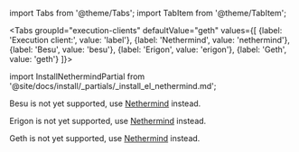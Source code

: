 import Tabs from '@theme/Tabs';
import TabItem from '@theme/TabItem';

<Tabs groupId="execution-clients" defaultValue="geth" values={[
     {label: 'Execution client:', value: 'label'},
    {label: 'Nethermind', value: 'nethermind'},
    {label: 'Besu', value: 'besu'},
    {label: 'Erigon', value: 'erigon'},
    {label: 'Geth', value: 'geth'}
    ]}>
  <TabItem value="nethermind">

import InstallNethermindPartial from '@site/docs/install/_partials/_install_el_nethermind.md';

<InstallNethermindPartial />

  </TabItem>

  <TabItem value="besu">
  <p>Besu is not yet supported, use <a href="#select-a-configuration">Nethermind</a> instead.</p>
  </TabItem>

  <TabItem value="erigon">
  <p>Erigon is not yet supported, use <a href="#select-a-configuration">Nethermind</a> instead.</p>
  </TabItem>

  <TabItem value="geth">
  <p>Geth is not yet supported, use <a href="#select-a-configuration">Nethermind</a> instead.</p>
  </TabItem>
  
</Tabs>
